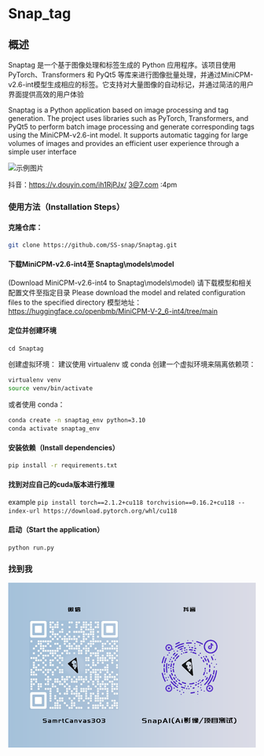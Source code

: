 # Snap_tag
## 概述
Snaptag 是一个基于图像处理和标签生成的 Python 应用程序。该项目使用 PyTorch、Transformers 和 PyQt5 等库来进行图像批量处理，并通过MiniCPM-v2.6-int模型生成相应的标签。它支持对大量图像的自动标记，并通过简洁的用户界面提供高效的用户体验

Snaptag is a Python application based on image processing and tag generation. The project uses libraries such as PyTorch, Transformers, and PyQt5 to perform batch image processing and generate corresponding tags using the MiniCPM-v2.6-int model. It supports automatic tagging for large volumes of images and provides an efficient user experience through a simple user interface

![示例图片](./updata.png)

抖音：https://v.douyin.com/ih1RjPJx/ 3@7.com :4pm

### 使用方法（Installation Steps）

#### 克隆仓库：

   ```bash
   git clone https://github.com/SS-snap/Snaptag.git
   ```

#### 下载MiniCPM-v2.6-int4至 Snaptag\models\model
(Download MiniCPM-v2.6-int4 to Snaptag\models\model)
请下载模型和相关配置文件至指定目录
Please download the model and related configuration files to the specified directory
模型地址：https://huggingface.co/openbmb/MiniCPM-V-2_6-int4/tree/main

#### 定位并创建环境
   `cd Snaptag`

创建虚拟环境： 建议使用 virtualenv 或 conda 创建一个虚拟环境来隔离依赖项：

  ```bash
  virtualenv venv
  source venv/bin/activate
  ```
或者使用 conda：
  ```bash
conda create -n snaptag_env python=3.10
conda activate snaptag_env
  ```
#### 安装依赖（Install dependencies）
  ```bash
pip install -r requirements.txt
  ```
#### 找到对应自己的cuda版本进行推理
example
`pip install torch==2.1.2+cu118 torchvision==0.16.2+cu118 --index-url https://download.pytorch.org/whl/cu118`
#### 启动（Start the application）

`python run.py`

### 找到我

![找到我](./assets/22.png)
